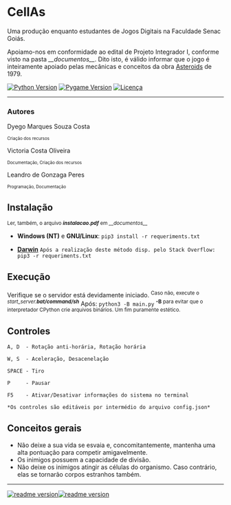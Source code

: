 # CellAs
Uma produção enquanto estudantes de Jogos Digitais na Faculdade Senac Goiás.

Apoiamo-nos em conformidade ao edital de Projeto Integrador I, conforme visto na pasta *\___documentos_\_\_*. 
Dito isto, é válido informar que o jogo é inteiramente apoiado pelas mecânicas e conceitos da obra <a href="https://en.wikipedia.org/wiki/Asteroids_(video_game)" target="_blank">Asteroids</a> de 1979.

[![Python Version](https://img.shields.io/badge/Python-3.7.1-green.svg?style=flat-square)](https://www.python.org/) [![Pygame Version](https://img.shields.io/badge/Pygame-1.9.4-green.svg?style=flat-square)](https://www.pygame.org/) [![Licença](https://img.shields.io/badge/Licença-GPLv3-blue.svg?style=flat-square)](https://www.gnu.org/licenses/gpl-3.0.pt-br.html)
___

### Autores
Dyego Marques Souza Costa

<sup><sup>Criação dos recursos</sup></sup>

Victoria Costa Oliveira

<sup><sup>Documentação, Criação dos recursos</sup></sup>

Leandro de Gonzaga Peres

<sup><sup>Programação, Documentação</sup></sup>

## Instalação
<sup>Ler, também, o arquivo *__instalacao.pdf__* em *\___documentos_\_\_*</sup>
- __Windows (NT)__ e __GNU/Linux__:
```pip3 install -r requeriments.txt```


- [__Darwin__](https://stackoverflow.com/questions/30743194/pygame-installation-mac-os-x#34081126)
```Após a realização deste método disp. pelo Stack Overflow:```
```pip3 -r requeriments.txt```

## Execução
Verifique se o servidor está devidamente iniciado.
<sup>Caso não, execute o *start_server.__bat/command/sh__*</sup>
Após: ```python3 -B main.py```
<sup>__-B__ para evitar que o interpretador CPython crie arquivos binários. Um fim puramente estético.</sup>

## Controles
```
A, D  - Rotação anti-horária, Rotação horária

W, S  - Aceleração, Desacenelação

SPACE - Tiro

P     - Pausar

F5    - Ativar/Desativar informações do sistema no terminal

*Os controles são editáveis por intermédio do arquivo config.json*
```

## Conceitos gerais
- Não deixe a sua vida se esvaia e, concomitantemente, mantenha uma alta pontuação para competir amigavelmente.
- Os inimigos possuem a capacidade de divisão.
- Não deixe os inimigos atingir as células do organismo. Caso contrário, elas se tornarão corpos estranhos também.

___
[![readme version](https://img.shields.io/badge/%2F~.-lightgrey.svg?style=flat-square&colorA=808080&colorB=808080)![readme version](https://img.shields.io/badge/09%2F12%2F18--lightgrey.svg?style=flat-square&colorA=000000&colorB=ffffff)](https://works.sohne.com.br/taoj)


